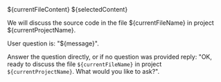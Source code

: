<context>
${currentFileContent}
${selectedContent}
</context>


We will discuss the source code in the file ${currentFileName} in project ${currentProjectName}.

User question is: "${message}".

Answer the question directly, or if no question was provided reply: "OK, ready to discuss the file `${currentFileName}` in project `${currentProjectName}`. What would you like to ask?".